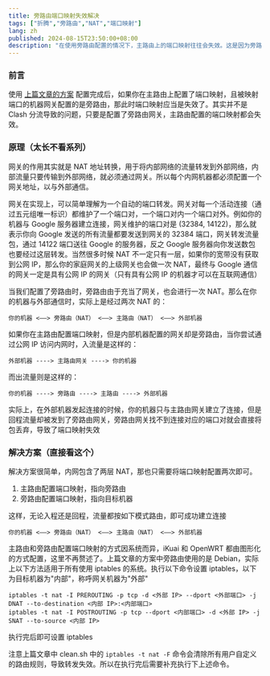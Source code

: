 ```yaml
---
title: 旁路由端口映射失效解决
tags: ["折腾","旁路由","NAT","端口映射"]
lang: zh
published: 2024-08-15T23:50:00+08:00
description: "在使用旁路由配置的情况下，主路由上的端口映射往往会失效。这是因为旁路由网关的设置改变了流量的转发路径，使得原本依赖于主路由的端口映射无法正常工作。网关的主要功能是进行地址转换，将内网流量转发到外网，而每个内网设备都需要一个网关来实现与外部的通信。理解这一机制，有助于更好地解决端口映射失效的问题。"
---
```

### 前言

使用 [上篇文章的方案](/fiddling/debian-as-side-router) 配置完成后，如果你在主路由上配置了端口映射，且被映射端口的机器网关配置的是旁路由，那此时端口映射应当是失效了。其实并不是 Clash 分流导致的问题，只要是配置了旁路由网关，主路由配置的端口映射都会失效。

### 原理（太长不看系列）

网关的作用其实就是 NAT 地址转换，用于将内部网络的流量转发到外部网络，内部流量只要传输到外部网络，就必须通过网关。所以每个内网机器都必须配置一个网关地址，以与外部通信。

网关在实现上，可以简单理解为一个自动的端口转发。网关对每一个活动连接（通过五元组唯一标识）都维护了一个端口对，一个端口对内一个端口对外。例如你的机器与 Google 服务器建立连接，网关维护的端口对是 (32384, 14122)，那么就表示你向 Google 发送的所有流量都要发送到网关的 32384 端口，网关转发流量包，通过 14122 端口送往 Google 的服务器，反之 Google 服务器向你发送数包也要经过这层转发。当然很多时候 NAT 不一定只有一层，如果你的宽带没有获取到公网 IP，那么你的家庭网关的上级网关也会做一次 NAT，最终与 Google 通信的网关一定是具有公网 IP 的网关（只有具有公网 IP 的机器才可以在互联网通信）

当我们配置了旁路由时，旁路由由于充当了网关，也会进行一次 NAT。那么在你的机器与外部通信时，实际上是经过两次 NAT 的：

```
你的机器 <——> 旁路由（NAT） <——> 主路由（NAT） <——> 外部机器
```

如果你在主路由配置端口映射，但是内部机器配置的网关却是旁路由，当你尝试通过公网 IP 访问内网时，入流量是这样的：

```
外部机器 ----> 主路由网关 ----> 你的机器
```

而出流量则是这样的：

```
你的机器 ----> 旁路由 ----> 主路由 ----> 外部机器
```

实际上，在外部机器发起连接的时候，你的机器只与主路由网关建立了连接，但是回程流量却被发到了旁路由网关，旁路由网关找不到连接对应的端口对就会直接将包丢弃，导致了端口映射失效

### 解决方案（直接看这个）

解决方案很简单，内网包含了两层 NAT，那也只需要将端口映射配置两次即可。


1. 主路由配置端口映射，指向旁路由
2. 旁路由配置端口映射，指向目标机器

这样，无论入程还是回程，流量都按如下模式路由，即可成功建立连接

```
你的机器 <——> 旁路由（NAT） <——> 主路由（NAT） <——> 外部机器
```

主路由和旁路由配置端口映射的方式因系统而异，iKuai 和 OpenWRT 都由图形化的方式配置，这里不再赘述了。上篇文章的方案中旁路由使用的是 Debian，实际上以下方法适用于所有使用 iptables 的系统。执行以下命令设置 iptables，以下为目标机器为"内部"，称呼网关机器为"外部"

```shell
iptables -t nat -I PREROUTING -p tcp -d <外部 IP> --dport <外部端口> -j DNAT --to-destination <内部 IP>:<内部端口>
iptables -t nat -I POSTROUTING -p tcp --dport <内部端口> -d <外部 IP> -j SNAT --to-source <内部 IP>
```

执行完后即可设置 iptables

注意上篇文章中 clean.sh 中的 `iptables -t nat -F` 命令会清除所有用户自定义的路由规则，导致转发失效。所以在执行完后需要补充执行下上述命令。